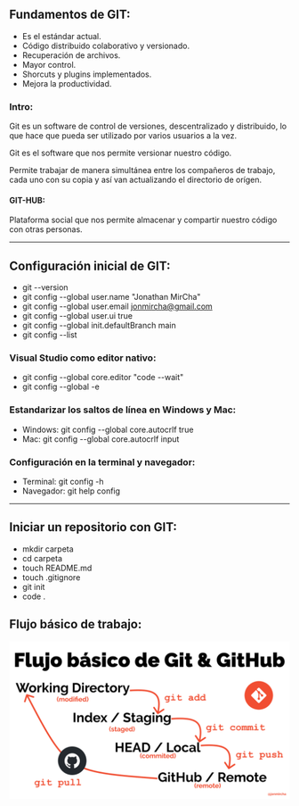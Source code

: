 ## Fundamentos de **GIT**:

- Es el estándar actual.
- Código distribuido colaborativo y versionado.
- Recuperación de archivos.
- Mayor control.
- Shorcuts y plugins implementados.
- Mejora la productividad.

### Intro:

Git es un software de control de versiones, descentralizado y distribuido, lo que hace que pueda ser utilizado por varios usuarios a la vez.

Git es el software que nos permite versionar nuestro código.

Permite trabajar de manera simultánea entre los compañeros de trabajo, cada uno con su copia y así van actualizando el directorio de orígen.

#### GIT-HUB:

Plataforma social que nos permite almacenar y compartir nuestro código con otras personas.

---

## Configuración inicial de **GIT**:

- git --version
- git config --global user.name "Jonathan MirCha"
- git config --global user.email jonmircha@gmail.com
- git config --global user.ui true
- git config --global init.defaultBranch main
- git config --list

### Visual Studio como editor nativo:

- git config --global core.editor "code --wait"
- git config --global -e

### Estandarizar los saltos de línea en Windows y Mac:

- Windows: git config --global core.autocrlf true
- Mac: git config --global core.autocrlf input

### Configuración en la terminal y navegador:

- Terminal: git config -h
- Navegador: git help config

---

## Iniciar un repositorio con **GIT**:

- mkdir carpeta
- cd carpeta
- touch README.md
- touch .gitignore
- git init
- code .

## Flujo básico de trabajo:

![Flujo de trabajo **GIT**](img/git-flow.png)
